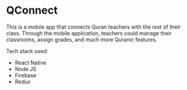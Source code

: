 # QConnect
This is a mobile app that connects Quran teachers with the rest of their class. Through the mobile application, teachers could manage their classrooms, assign grades, and much more Quranic features.

Tech stack used:
- React Native
- Node.JS
- Firebase
- Redux
